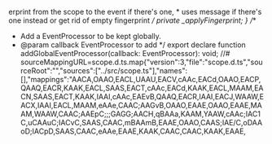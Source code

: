 erprint from the scope to the event if there's one,
     * uses message if there's one instead or get rid of empty fingerprint
     */
    private _applyFingerprint;
}
/**
 * Add a EventProcessor to be kept globally.
 * @param callback EventProcessor to add
 */
export declare function addGlobalEventProcessor(callback: EventProcessor): void;
//# sourceMappingURL=scope.d.ts.map{"version":3,"file":"scope.d.ts","sourceRoot":"","sources":["../src/scope.ts"],"names":[],"mappings":"AACA,OAAO,EACL,UAAU,EACV,cAAc,EACd,OAAO,EACP,QAAQ,EACR,KAAK,EACL,SAAS,EACT,cAAc,EACd,KAAK,EACL,MAAM,EACN,SAAS,EACT,KAAK,IAAI,cAAc,EAEvB,QAAQ,EACR,IAAI,EACJ,WAAW,EACX,IAAI,EACL,MAAM,eAAe,CAAC;AAGvB,OAAO,EAAE,OAAO,EAAE,MAAM,WAAW,CAAC;AAEpC;;;GAGG;AACH,qBAAa,KAAM,YAAW,cAAc;IAC1C,uCAAuC;IACvC,SAAS,CAAC,mBAAmB,EAAE,OAAO,CAAS;IAE/C,oDAAoD;IACpD,SAAS,CAAC,eAAe,EAAE,KAAK,CAAC,CAAC,KAAK,EAAE,